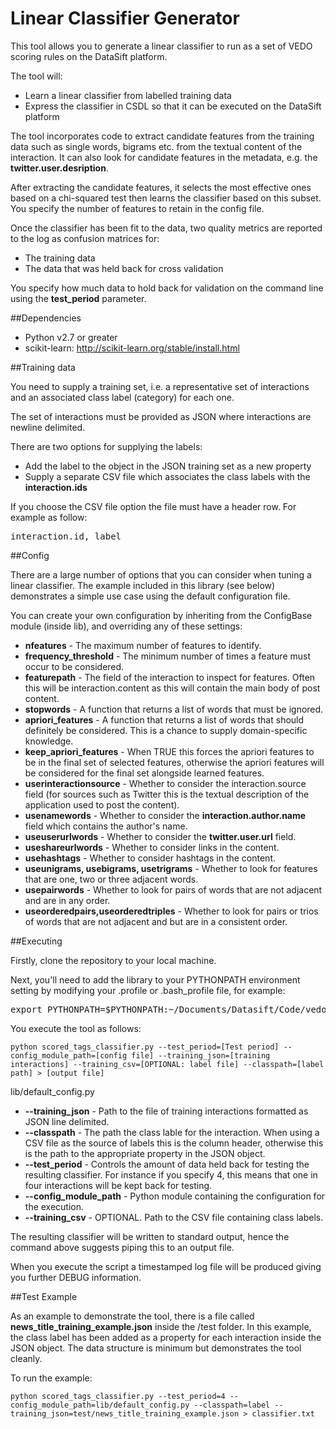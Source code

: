 Linear Classifier Generator
====================

This tool allows you to generate a linear classifier to run as a set of VEDO scoring rules on the DataSift platform.

The tool will:

* Learn a linear classifier from labelled training data 
* Express the classifier in CSDL so that it can be executed on the DataSift platform

The tool incorporates code to extract candidate features from the training data such as single words, bigrams etc. from the textual content of the interaction. It can also look for candidate features in the metadata, e.g. the **twitter.user.desription**.

After extracting the candidate features, it selects the most effective ones based on a chi-squared test then learns the classifier based on this subset. You specify the number of features to retain in the config file.

Once the classifier has been fit to the data, two quality metrics are reported to the log as confusion matrices for:

* The training data
* The data that was held back for cross validation

You specify how much data to hold back for validation on the command line using the **test_period** parameter.


##Dependencies

* Python v2.7 or greater
* scikit-learn: http://scikit-learn.org/stable/install.html


##Training data

You need to supply a training set, i.e. a representative set of interactions and an associated class label (category) for each one. 

The set of interactions must be provided as JSON where interactions are newline delimited.

There are two options for supplying the labels:

* Add the label to the object in the JSON training set as a new property 
* Supply a separate CSV file which associates the class labels with the **interaction.ids**

If you choose the CSV file option the file must have a header row. For example as follow:

<pre>interaction.id, label</pre>


##Config

There are a large number of options that you can consider when tuning a linear classifier. The example included in this library (see below) demonstrates a simple use case using the default configuration file.

You can create your own configuration by inheriting from the ConfigBase module (inside lib), and overriding any of these settings:

* **nfeatures** - The maximum number of features to identify.
* **frequency_threshold** - The minimum number of times a feature must occur to be considered.
* **featurepath** - The field of the interaction to inspect for features. Often this will be interaction.content as this will contain the main body of post content.
* **stopwords** - A function that returns a list of words that must be ignored.
* **apriori_features** - A function that returns a list of words that should definitely be considered. This is a chance to supply domain-specific knowledge.
* **keep_apriori_features** - When TRUE this forces the apriori features to be in the final set of selected features, otherwise the apriori features will be considered for the final set alongside learned features.
* **userinteractionsource** - Whether to consider the interaction.source field (for sources such as Twitter this is the textual description of the application used to post the content).
* **usenamewords** - Whether to consider the **interaction.author.name** field which contains the author's name.
* **useuserurlwords** - Whether to consider the **twitter.user.url** field.
* **useshareurlwords** - Whether to consider links in the content.
* **usehashtags** - Whether to consider hashtags in the content.
* **useunigrams, usebigrams, usetrigrams** - Whether to look for features that are one, two or three adjacent words.
* **usepairwords** - Whether to look for pairs of words that are not adjacent and are in any order.
* **useorderedpairs,useorderedtriples** - Whether to look for pairs or trios of words that are not adjacent and but are in a consistent order.



##Executing

Firstly, clone the repository to your local machine.

Next, you'll need to add the library to your PYTHONPATH environment setting by modifying your .profile or .bash_profile file, for example:

<pre>export PYTHONPATH=$PYTHONPATH:~/Documents/Datasift/Code/vedo-data-science-toolkit</pre>

You execute the tool as follows:

    python scored_tags_classifier.py --test_period=[Test period] --config_module_path=[config file] --training_json=[training interactions] --training_csv=[OPTIONAL: label file] --classpath=[label path] > [output file]


lib/default_config.py

*  **--training_json** - Path to the file of training interactions formatted as JSON line delimited.
*  **--classpath** - The path the class lable for the interaction. When using a CSV file as the source of labels this is the column header, otherwise this is the path to the appropriate property in the JSON object.
*  **--test_period** - Controls the amount of data held back for testing the resulting classifier. For instance if you specify 4, this means that one in four interactions will be kept back for testing.
*  **--config_module_path** - Python module containing the configuration for the execution.
*  **--training_csv** - OPTIONAL. Path to the CSV file containing class labels.

The resulting classifier will be written to standard output, hence the command above suggests piping this to an output file.

When you execute the script a timestamped log file will be produced giving you further DEBUG information.


##Test Example

As an example to demonstrate the tool, there is a file called **news_title_training_example.json** inside the /test folder. In this example, the class label has been added as a property for each interaction inside the JSON object. The data structure is minimum but demonstrates the tool cleanly.

To run the example:

    python scored_tags_classifier.py --test_period=4 --config_module_path=lib/default_config.py --classpath=label --training_json=test/news_title_training_example.json > classifier.txt



